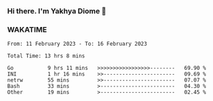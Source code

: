 ### Hi there. I'm Yakhya Diome 👋

### WAKATIME
<!--START_SECTION:waka-->

```text
From: 11 February 2023 - To: 16 February 2023

Total Time: 13 hrs 8 mins

Go           9 hrs 11 mins   >>>>>>>>>>>>>>>>>--------   69.90 %
INI          1 hr 16 mins    >>-----------------------   09.69 %
netrw        55 mins         >>-----------------------   07.07 %
Bash         33 mins         >------------------------   04.30 %
Other        19 mins         >------------------------   02.45 %
```

<!--END_SECTION:waka-->
